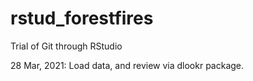 # rstud_forestfires
Trial of Git through RStudio

28 Mar, 2021: Load data, and review via dlookr package.
